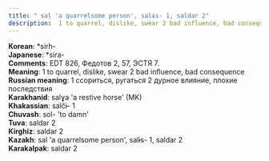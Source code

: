 ```yaml
---
title: " sal 'a quarrelsome person', salɨs- 1, saldar 2"
description:  1 to quarrel, dislike, swear 2 bad influence, bad consequence
---
```


<strong>Korean</strong>:  *sirh-<br>
<strong>Japanese</strong>:  *sira-<br>
<strong>Comments</strong>:  EDT 826, Федотов 2, 57, ЭСТЯ 7.<br>
<strong>Meaning</strong>:  1 to quarrel, dislike, swear 2 bad influence, bad consequence<br>
<strong>Russian meaning</strong>:  1 ссориться, ругаться 2 дурное влияние, плохие последствия<br>
<strong>Karakhanid</strong>:  salɣa 'a restive horse' (MK)<br>
<strong>Khakassian</strong>:  salčɨ- 1<br>
<strong>Chuvash</strong>:  sol- 'to damn'<br>
<strong>Tuva</strong>:  saldar 2<br>
<strong>Kirghiz</strong>:  saldar 2<br>
<strong>Kazakh</strong>:  sal 'a quarrelsome person', salɨs- 1, saldar 2<br>
<strong>Karakalpak</strong>:  saldar 2<br>


